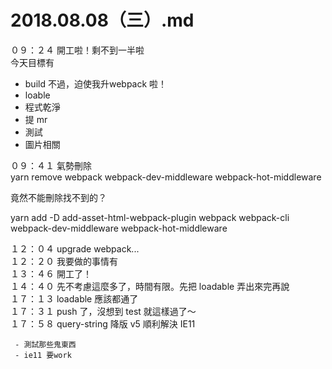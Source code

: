 # 2018.08.08（三）.md

０９：２４ 開工啦！剩不到一半啦  
今天目標有  
 - build 不過，迫使我升webpack 啦！
 - loable
 - 程式乾淨
 - 提 mr
 - 測試
 - 圖片相關
 
０９：４１ 氣勢刪除  
yarn remove webpack  webpack-dev-middleware webpack-hot-middleware  

竟然不能刪除找不到的？  
  
yarn add -D add-asset-html-webpack-plugin webpack webpack-cli webpack-dev-middleware webpack-hot-middleware
  
１２：０４ upgrade webpack...  
１２：２０ 我要做的事情有  
１３：４６ 開工了！  
１４：４０ 先不考慮這麼多了，時間有限。先把 loadable 弄出來完再說  
１７：１３ loadable 應該都通了  
１７：３１ push 了，沒想到 test 就這樣過了～  
１７：５８ query-string 降版 v5 順利解決 IE11  
```
 - 測試那些鬼東西
 - ie11 要work
```
